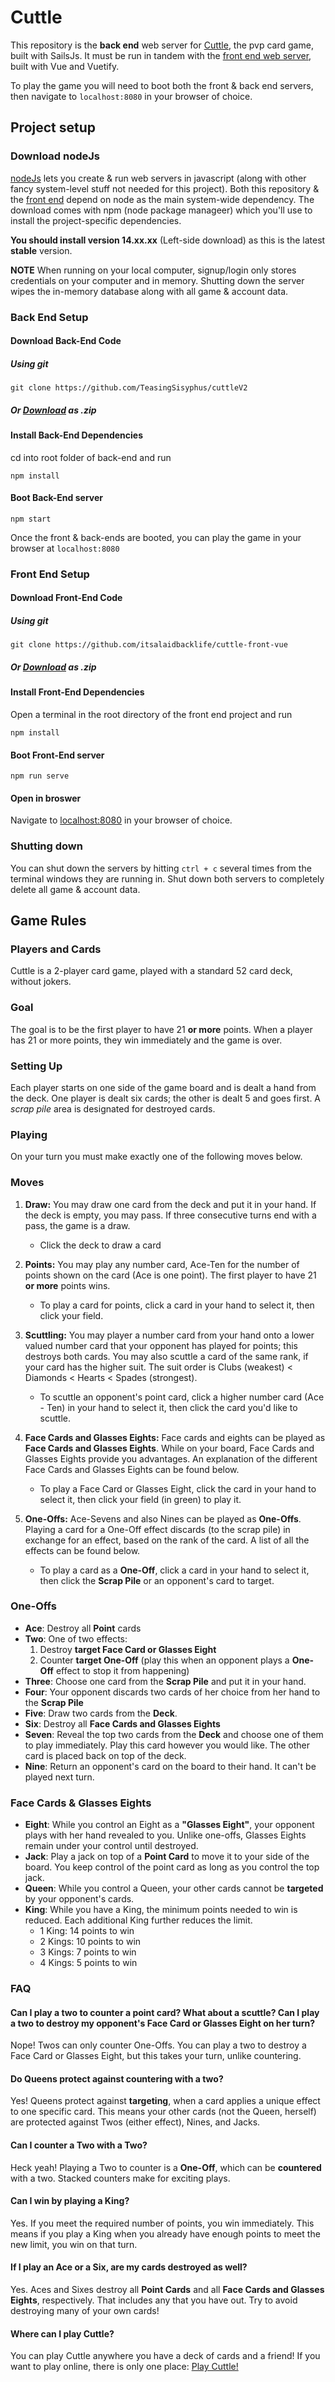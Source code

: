 # Cuttle
This repository is the **back end** web server for [Cuttle](https://www.pagat.com/combat/cuttle.html), the pvp card game, built with SailsJs. It must be run in tandem with the [front end web server](https://github.com/itsalaidbacklife/cuttle-front-vue), built with Vue and Vuetify.

To play the game you will need to boot both the front & back end servers, then navigate to `localhost:8080` in your browser of choice.
## Project setup
### Download nodeJs
[nodeJs](https://nodejs.org/en/) lets you create & run web servers in javascript (along with other fancy system-level stuff not needed for this project). Both this repository & the [front end](https://github.com/itsalaidbacklife/cuttle-front-vue) depend on node as the main system-wide dependency. The download comes with npm (node package manageer) which you'll use to install the project-specific dependencies.

**You should install version 14.xx.xx** (Left-side download) as this is the latest **stable** version.

**NOTE** When running on your local computer, signup/login only stores credentials on your computer and in memory. Shutting down the server wipes the in-memory database along with all game & account data.

### Back End Setup
#### Download Back-End Code
##### Using git
```
git clone https://github.com/TeasingSisyphus/cuttleV2
```
##### Or [Download](https://github.com/TeasingSisyphus/cuttleV2/archive/refs/heads/main.zip) as .zip
#### Install Back-End Dependencies
cd into root folder of back-end and run
```
npm install
```
#### Boot Back-End server
```
npm start
```
Once the front & back-ends are booted, you can play the game in your browser at `localhost:8080`

### Front End Setup
#### Download Front-End Code
##### Using git
```
git clone https://github.com/itsalaidbacklife/cuttle-front-vue
```
##### Or [Download](https://github.com/itsalaidbacklife/cuttle-front-vue/archive/refs/heads/main.zip) as .zip

#### Install Front-End Dependencies
Open a terminal in the root directory of the front end project and run
```
npm install
```

#### Boot Front-End server
```
npm run serve
```

#### Open in broswer
Navigate to [localhost:8080](http:localhost:8080) in your browser of choice.

### Shutting down
You can shut down the servers by hitting `ctrl + c` several times from the terminal windows they are running in. Shut down both servers to completely delete all game & account data.

## Game Rules
### Players and Cards
Cuttle is a 2-player card game, played with a standard 52 card deck, without jokers.

### Goal
The goal is to be the first player to have 21 **or more** points. When a player has 21 or more points, they win immediately and the game is over.

### Setting Up
Each player starts on one side of the game board and is dealt a hand from the deck. One player is dealt six cards; the other is dealt 5 and goes first. A *scrap pile* area is designated for destroyed cards.

### Playing
On your turn you must make exactly one of the following moves below.

### Moves
1. **Draw:**
You may draw one card from the deck and put it in your hand. If the deck is empty, you may pass. If three consecutive turns end with a pass, the game is a draw.
	* Click the deck to draw a card

2. **Points:**
You may play any number card, Ace-Ten for the number of points shown on the card (Ace is one point). The first player to have 21 **or more** points wins.

	* To play a card for points, click a card in your hand to select it, then click your field.

3. **Scuttling:**
You may player a number card from your hand onto a lower valued number card that your opponent has played for points; this destroys both cards. You may also scuttle a card of the same rank, if your card has the higher suit. The suit order is Clubs (weakest) < Diamonds < Hearts < Spades (strongest).

	* To scuttle an opponent's point card, click a higher number card (Ace - Ten) in your hand to select it, then click the card you'd like to scuttle.

4. **Face Cards and Glasses Eights:**
Face cards and eights can be played as **Face Cards and Glasses Eights**. While on your board, Face Cards and Glasses Eights provide you advantages. An explanation of the different Face Cards and Glasses Eights can be found below.

	* To play a Face Card or Glasses Eight, click the card in your hand to select it, then click your field (in green) to play it.
5. **One-Offs:**
Ace-Sevens and also Nines can be played as **One-Offs**. Playing a card for a One-Off effect discards (to the scrap pile) in exchange for an effect, based on the rank of the card. A list of all the effects can be found below.

	* To play a card as a **One-Off**, click a card in your hand to select it, then click the **Scrap Pile** or an opponent's card to target.

### One-Offs

* **Ace**: Destroy all **Point** cards
* **Two**: One of two effects:
	1. Destroy **target Face Card or Glasses Eight**
	2. Counter **target One-Off** (play this when an opponent plays a **One-Off** effect to stop it from happening)
* **Three**: Choose one card from the **Scrap Pile** and put it in your hand.
* **Four**: Your opponent discards two cards of her choice from her hand to the **Scrap Pile**
* **Five**: Draw two cards from the **Deck**.
* **Six**: Destroy all **Face Cards and Glasses Eights**
* **Seven**: Reveal the top two cards from the **Deck** and choose one of them to play immediately. Play this card however you would like. The other card is placed back on top of the deck.
* **Nine**: Return an opponent's card on the board to their hand. It can't be played next turn.

### Face Cards & Glasses Eights
* **Eight**: While you control an Eight as a  **"Glasses Eight"**, your opponent plays with her hand revealed to you. Unlike one-offs, Glasses Eights remain under your control until destroyed.
* **Jack**: Play a jack on top of a **Point Card** to move it to your side of the board. You keep control of the point card as long as you control the top jack.
* **Queen**: While you control a Queen, your other cards cannot be **targeted** by your opponent's cards.
* **King**: While you have a King, the minimum points needed to win is reduced. Each additional King further reduces the limit.
	* 1 King: 14 points to win
	* 2 Kings: 10 points to win
	* 3 Kings: 7 points to win
	* 4 Kings: 5 points to win

### FAQ
#### Can I play a two to counter a point card? What about a scuttle? Can I play a two to destroy my opponent's Face Card or Glasses Eight on her turn?

Nope! Twos can only counter One-Offs. You can play a two to destroy a Face Card or Glasses Eight, but this takes your turn, unlike countering.

#### Do Queens protect against countering with a two?
Yes! Queens protect against **targeting**, when a card applies a unique effect to one specific card. This means your other cards (not the Queen, herself) are protected against Twos (either effect), Nines, and Jacks.

#### Can I counter a Two with a Two?
Heck yeah! Playing a Two to counter is a **One-Off**, which can be **countered** with a two. Stacked counters make for exciting plays.

#### Can I win by playing a King?
Yes. If you meet the required number of points, you win immediately. This means if you play a King when you already have enough points to meet the new limit, you win on that turn.

#### If I play an Ace or a Six, are my cards destroyed as well?
Yes. Aces and Sixes destroy all **Point Cards** and all **Face Cards and Glasses Eights**, respectively. That includes any that you have out. Try to avoid destroying many of your own cards!

#### Where can I play Cuttle?
You can play Cuttle anywhere you have a deck of cards and a friend! If you want to play online, there is only one place: [Play Cuttle!](https://cuttle-v2.herokuapp.com/)